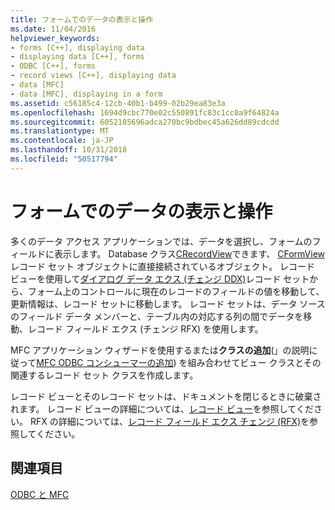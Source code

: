 ```yaml
---
title: フォームでのデータの表示と操作
ms.date: 11/04/2016
helpviewer_keywords:
- forms [C++], displaying data
- displaying data [C++], forms
- ODBC [C++], forms
- record views [C++], displaying data
- data [MFC]
- data [MFC], displaying in a form
ms.assetid: c56185c4-12cb-40b1-b499-02b29ea83e3a
ms.openlocfilehash: 1694d9cbc770e02c550891fc83c1cc0a9f64824a
ms.sourcegitcommit: 6052185696adca270bc9bdbec45a626dd89cdcdd
ms.translationtype: MT
ms.contentlocale: ja-JP
ms.lasthandoff: 10/31/2018
ms.locfileid: "50517794"
---
```

# <a name="displaying-and-manipulating-data-in-a-form"></a>フォームでのデータの表示と操作

多くのデータ アクセス アプリケーションでは、データを選択し、フォームのフィールドに表示します。 Database クラス[CRecordView](../../mfc/reference/crecordview-class.md)できます、 [CFormView](../../mfc/reference/cformview-class.md)レコード セット オブジェクトに直接接続されているオブジェクト。 レコード ビューを使用して[ダイアログ データ エクス (チェンジ DDX)](../../mfc/dialog-data-exchange-and-validation.md)レコード セットから、フォーム上のコントロールに現在のレコードのフィールドの値を移動して、更新情報は、レコード セットに移動します。 レコード セットは、データ ソースのフィールド データ メンバーと、テーブル内の対応する列の間でデータを移動、レコード フィールド エクス (チェンジ RFX) を使用します。

MFC アプリケーション ウィザードを使用するまたは**クラスの追加**(」の説明に従って[MFC ODBC コンシューマーの追加](../../mfc/reference/adding-an-mfc-odbc-consumer.md)) を組み合わせてビュー クラスとその関連するレコード セット クラスを作成します。

レコード ビューとそのレコード セットは、ドキュメントを閉じるときに破棄されます。 レコード ビューの詳細については、[レコード ビュー](../../data/record-views-mfc-data-access.md)を参照してください。 RFX の詳細については、[レコード フィールド エクス チェンジ (RFX)](../../data/odbc/record-field-exchange-rfx.md)を参照してください。

## <a name="see-also"></a>関連項目

[ODBC と MFC](../../data/odbc/odbc-and-mfc.md)